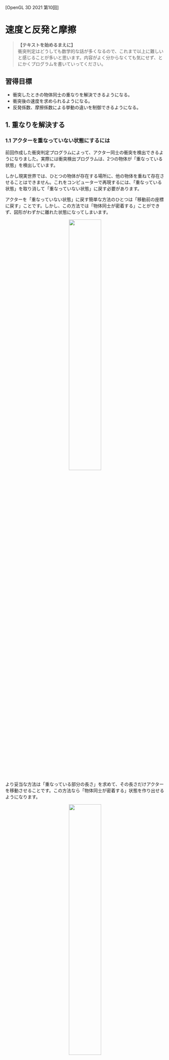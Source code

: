 [OpenGL 3D 2021 第10回]

# 速度と反発と摩擦

>**【テキストを始めるまえに】**<br>
>衝突判定はどうしても数学的な話が多くなるので、これまで以上に難しいと感じることが多いと思います。内容がよく分からなくても気にせず、とにかくプログラムを書いていってください。

## 習得目標

* 衝突したときの物体同士の重なりを解決できるようになる。
* 衝突後の速度を求められるようになる。
* 反発係数、摩擦係数による挙動の違いを制御できるようになる。

## 1. 重なりを解決する

### 1.1 アクターを重なっていない状態にするには

前回作成した衝突判定プログラムによって、アクター同士の衝突を検出できるようになりました。実際には衝突検出プログラムは、2つの物体が「重なっている状態」を検出しています。

しかし現実世界では、ひとつの物体が存在する場所に、他の物体を重ねて存在させることはできません。これをコンピューターで再現するには、「重なっている状態」を取り消して「重なっていない状態」に戻す必要があります。

アクターを「重なっていない状態」に戻す簡単な方法のひとつは「移動前の座標に戻す」ことです。しかし、この方法では「物体同士が密着する」ことができず、図形がわずかに離れた状態になってしまいます。

<p align="center">
<img src="images/10_collision_solver_0.png" width="45%" />
</p>

より妥当な方法は「重なっている部分の長さ」を求めて、その長さだけアクターを移動させることです。この方法なら「物体同士が密着する」状態を作り出せるようになります。

<p align="center">
<img src="images/10_collision_solver_1.png" width="45%" />
</p>

「重なっている部分の長さ」は以下の手順で計算します。

>1. `a.max.x - b.min.x`を計算する。
>2. `b.max.x - a.min.x`を計算する。
>3. 1と2の短いほうを「X軸方向の重なっている部分の長さ」とする。
>4. X軸と同じ方法で「Y軸方向の重なっている部分の長さ」と「Z軸方向の重なっている部分の長さ」を計算する。
>5. X, Y, Zのうち最も短いものを「重なっている部分の長さ」とする。

<p align="center">
<img src="images/09_separating_axis_theorem_2.png" width="50%" />
</p>

アクターの座標から、上の方法で計算した「重なっている部分の長さ」をを引くと、アクターを重なっていない座標に移動させることができます。

それでは「重なっている部分の長さ」を求めましょう。<br>
`Actor.cpp`を開き、`DetectCollision`関数を次のように変更してください。

```diff
   b.min += actorB.position;
   b.max += actorB.position;

   // aの左側面がbの右側面より右にあるなら、衝突していない
-  if (a.min.x >= b.max.x) {
+  const float dx0 = b.max.x - a.min.x;
+  if (dx0 <= 0) {
     return false;
   }
   // aの右側面がbの左側面より左にあるなら、衝突していない
-  if (a.max.x < b.min.x) {
+  const float dx1 = a.max.x - b.min.x;
+  if (dx1 <= 0) {
     return false;
   }

   // aの下面がbの上面より上にあるなら、衝突していない
   if (a.min.y >= b.max.y) {
```

<pre class="tnmai_assignment">
<strong>【課題01】</strong>
X軸方向の重なっている部分の長さを求めるプログラムを参考に、Y軸およびZ軸方向の重なっている長さを求めるプログラムを追加しなさい。
Y軸方向の長さを表す変数名は<code>dy0</code>と<code>dy1</code>、Z軸方向の長さを表す変数名は<code>dz0</code>と<code>dz1</code>としなさい。
</pre>

### 1.2 <ruby>浸透距離<rt>しんとうきょり</rt></ruby>が最も短い方向を選ぶ

ところで「重なっている部分の長さ」という名前はちょっと呼びにくいですね。そこで、以後は「浸透距離(しんとうきょり)」と呼ぶことにします。

さて、すべて方向で浸透距離(重なっている部分の長さ)を求めたら、次はそれらのうちで最も短い方向を選びます。これは「ある方向の浸透距離が、他の方向の浸透距離より短い場合、短い方向から衝突した可能性のほうが高い」と考えられるからです。

そのために、まず各軸について浸透距離が短いほうを選択して、候補を6個から3個に減らします。これは数値の小さい方を選ぶだけです。候補を代入する変数名は`penetration`(ペネトレーション、「貫通」や「浸透」という意味)とします。

衝突判定プログラムに、次のプログラムを追加してください。

```diff
   const float dz1 = a.max.z - b.min.z;
   if (dz1 <= 0) {
     return false;
   }
+
+  // XYZの各軸について「浸透距離(重なっている部分の長さ)」が短い方向を選択する
+  glm::vec3 penetration; // 浸透距離と方向
+  if (dx0 <= dx1) {
+    penetration.x = -dx0;
+  } else {
+    penetration.x = dx1;
+  }
+  if (dy0 <= dy1) {
+    penetration.y = -dy0;
+  } else {
+    penetration.y = dy1;
+  }
+  if (dz0 <= dz1) {
+    penetration.z = -dz0;
+  } else {
+    penetration.z = dz1;
+  }

   // 衝突している
   return true;
```

次に、3つの候補から最も短い方向を選びます。これは単純に3つの軸を順番に比較するだけです。候補から外れた軸の値は`0`にしておきます。候補を3つに絞るプログラムの下に、次のプログラムを追加してください。

```diff
   } else {
     penetration.z = -dz1;
   }
+
+  // 浸透距離の絶対値
+  glm::vec3 absPenetration = glm::abs(penetration);
+
+  // XYZ軸のうち、浸透距離が最も短い軸の成分だけを残す
+  if (absPenetration.x >= absPenetration.y) {
+    penetration.x = 0;
+    if (absPenetration.z >= absPenetration.y) {
+      penetration.z = 0;
+    } else {
+      penetration.y = 0;
+    }
+  } else {
+    penetration.y = 0;
+    if (absPenetration.x >= absPenetration.z) {
+      penetration.x = 0;
+    } else {
+      penetration.z = 0;
+    }
+  }

   // 衝突している
   return true;
```

最後に、アクターの座標から浸透距離を引きます。

```diff
       penetration.z = 0;
     }
   }
+
+  // 重なりの解決
+  actorA.position -= penetration * 0.5f;
+  actorB.position += penetration * 0.5f;

   // 衝突している
   return true;
```

重ならないようになっているかを調べるために、タイガーI戦車にもコライダーを設定します。`Main.cpp`を開き、戦車を作成するプログラムに次のプログラムを追加してください。

```diff
   // 戦車のパラメータ
   actors.push_back(Actor{ primitiveBuffer.Get(6), texTank,
     glm::vec3(0), glm::vec3(1), 0.0f, glm::vec3(0) });
+  actors.back().collider = Box{ glm::vec3(-2, 0, -2), glm::vec3(2, 3, 2) };

   // T-34戦車のパラメータ
   actors.push_back(Actor{ "T-34", primitiveBuffer.Get(7), texTankT34,
```

プログラムが書けたらビルドして実行してください。タイガーI戦車を動かして、T-34戦車を押して移動させることができたら成功です。

<pre class="tnmai_assignment">
<strong>【課題02】</strong>
建物<code>BrickHouse</code>にコライダーを設定しなさい。
</pre>

### 1.3 浸透距離を返す

ところで、ディテクトコリジョン関数は「衝突の検出」が目的です。そのため「重なりの解決」まで行うのは関数の目的からすると行きすぎています。

そこで、「重なりの解決」は別の関数に分離することにします。まずディテクトコリジョン関数が計算した「浸透距離」を、関数の呼び出し元に返せるようにします。`Actor.h`を開き、次のプログラムを追加してください。

```diff
   glm::mat4 matView);              // 描画に使うビュー行列  

 Actor* Find(std::vector<Actor>& actors, const char* name);
+
+/**
+* 衝突情報
+*/
+struct Contact
+{
+  Actor* a = nullptr;
+  Actor* b = nullptr;
+  glm::vec3 penetration; // 浸透距離
+};

-bool DetectCollision(Actor& a, Actor& b);
+bool DetectCollision(Actor& a, Actor& b, Contact& contact);

 #endif // ACTOR_H_INCLUDED
```

次に、`Actor.cpp`を開き、ディテクトコリジョン関数を次のように変更してください。

```diff
 * @param actorA  衝突しているか調べるアクター
 * @param actorB  衝突しているか調べるアクター
+* @param contact 衝突情報
 *
 * @retval true  衝突している
 * @retval false 衝突していない
 */
-bool DetectCollision(Actor& actorA, Actor& actorB)
+bool DetectCollision(Actor& actorA, Actor& actorB, Contact& contact)
 {
   // ワールド座標系の衝突図形を計算する
   Box a = actorA.collider;
```

そして、計算した浸透距離を`contact`変数に代入します。ディテクトコリジョン関数に次のプログラムを追加してください。

```diff
       penetration.z = 0;
     }
   }
+
+  // 衝突情報を設定する
+  contact.a = &actorA;
+  contact.b = &actorB;
+  contact.penetration = penetration;

   // 重なりの解決
   actorA.position += penetration * 0.5f;
   actorB.position -= penetration * 0.5f;
```

### 1.4 重なりを解決する関数を作る

コンタクト構造体の情報を使って、重なりを解決する関数を定義します。<br>
関数名は`SolveContact`(ソルブ・コンタクト)とします。`Solve`(ソルブ)は「解決する」という意味の動詞、`Contact`(コンタクト)は「接触」という意味の名詞です。

`Actor.h`を開き、次のプログラムを追加してください。

```diff
   glm::vec3 penetration; // 浸透距離
 };

 bool DetectCollision(Actor& a, Actor& b, Contact& contact);
+void SolveContact(Contact& contact);

 #endif // ACTOR_H_INCLUDED
```

次に`Actor.cpp`を開き、ディテクトコリジョン関数の定義の下に、次のプログラムを追加してください。

```diff
   // 衝突している
   return true;
 }
+
+/**
+* 重なりを解決する
+*
+* @param contact 衝突情報
+*/
+void SolveContact(Contact& contact)
+{
+  Actor& actorA = *contact.a;
+  Actor& actorB = *contact.b;
+  glm::vec3 penetration = contact.penetration;
+}
```

続いて、ディテクトコリジョン関数の末尾にある「重なりの解決」プログラムを切り取り、

```diff
   contact.b = &actorB;
   contact.penetration = penetration;
-
-  // 重なりの解決
-  actorA.position -= penetration * 0.5f;
-  actorB.position += penetration * 0.5f;

   // 衝突している
   return true;
```

ソルブコンタクト関数に貼り付けてください。

```diff
   Actor& actorA = *contact.a;
   Actor& actorB = *contact.b;
   glm::vec3 penetration = contact.penetration;
+
+  // 重なりの解決
+  actorA.position -= penetration * 0.5f;
+  actorB.position += penetration * 0.5f;
 }
```

これで「重なりの解決」を関数にすることができました。

### 1.5 コンタクト構造体を使う

それでは、コンタクト構造体を使うように、衝突プログラムを修正します。まずコンタクト構造体を格納する配列を用意します。`Main.cpp`の衝突判定を行うプログラムに次のプログラムを追加してください。

```diff
         actors[i].position += actors[i].velocity * deltaTime;
       }
+
+      // 衝突情報の配列を用意する
+      std::vector<Contact> contacts;
+      contacts.reserve(actors.size());

       // アクターの衝突判定を行う
       for (int a = 0; a < actors.size(); ++a) {
         for (int b = a + 1; b < actors.size(); ++b) {
```

次に、ディテクトコリジョン関数を呼び出しているプログラムを、次のように変更してください。

```diff
           } else if (actors[b].isDead) {
             continue;
           }

+          Contact contact;
-          if (DetectCollision(actors[a], actors[b])) {
+          if (DetectCollision(actors[a], actors[b], contact)) {
+            contacts.push_back(contact);
+
             // T-34戦車と弾の衝突を処理する
             if (actors[a].name == "T-34" && actors[b].name == "Bullet") {
```

そして、収集したコンタクト構造体を使って重なりを解決します。衝突判定を行うプログラムの下に、次のプログラムを追加してください。

```diff
               actors[b].isDead = true; // 弾を消去する
             }
           }
         }
       }
+
+      // 重なりを解決する
+      for (int i = 0; i < contacts.size(); ++i) {
+        SolveContact(contacts[i]);
+      }

      // 削除待ちのアクターを削除する
      actors.erase(
```

プログラムが書けたらビルドして実行してください。T-34戦車や建物を押して動かすことができていたら成功です。

### 1.6 動かない物体を作る

建物にコライダーを設定したため、建物を押して移動させることができるようになっています。しかし、一般的な建物は地面に固定されていて、何かで押したくらいでは動きません。

そこで、アクターに「静物フラグ」を追加して、動かせない物体を表現できるようにします。フラグ変数の名前は`isStatic`(イズ・スタティック)とします。`static`(スタティック)は「静止した、動かない」という意味です。`Actor.h`を開き、次のプログラムを追加してください。

```diff
   bool isDead = false;             // false=死亡(削除待ち) true=生存中

   Box collider;                    // 衝突判定
+  bool isStatic = false;           // false=動かせる物体 true=動かせない物体 
 };

 void Draw(
```

通常、「静物フラグ」は木や建物などに設定します。木や建物のような物体は、重なって配置できたほうが見た目のバリエーションを作りやすいです。そこで、動かない物体同士は衝突しないことにしましょう。

`Actor.h`を開き、ディテクトコリジョン関数に次のプログラムを追加してください。

```diff
 bool DetectCollision(Actor& actorA, Actor& actorB)
 {
+  // 動かせない物体同士は衝突しない
+  if (actorA.isStatic && actorB.isStatic) {
+    return false;
+  }
+
   // ワールド座標系の衝突図形を計算する
   Box a = actorA.collider;
```

これで動かせない物体同士は衝突しなくなりました。次に、ソルブコンタクト関数を、次のように変更してください。

```diff
   Actor& actorA = *contact.a;
   Actor& actorB = *contact.b;
   glm::vec3 penetration = contact.penetration;

+  if (actorA.isStatic) {
+    // 重なりの解決: アクターAは動かせないので、アクターBだけ動かす
+    actorB.position += penetration;
+  }
+  else if (actorB.isStatic) {
+    // 重なりの解決: アクターBは動かせないので、アクターAだけ動かす
+    actorA.position -= penetration;
+  }
+  else {
     // 重なりの解決
     actorA.position -= penetration * 0.5f;
     actorB.position += penetration * 0.5f;
+  }
 }
```

最後に建物の静物フラグを`true`にします。`Main.cpp`を開き、建物を作成するプログラムに、次のプログラムを追加してください。

```diff
   actors.push_back(Actor{ "BrickHouse", primitiveBuffer.Get(8), texBrickHouse,
     glm::vec3(-16, 0, 0), glm::vec3(2, 2, 2), 0.0f, glm::vec3(-2.6f, 2.0f, 0.8f) });
   actors.back().collider = Box{ glm::vec3(-2.2f, 0, -1.6f), glm::vec3(2.2f, 2, 1.6f) };
+  actors.back().isStatic = true;

   // メインループ.
   double loopTime = glfwGetTime(); // 1/60秒間隔でループ処理するための時刻
```

プログラムが書けたらビルドして実行してください。建物を押しても動かなければ成功です。

<div style="page-break-after: always"></div>

### 1.7 マップにコライダーを設定する

次はマップにコライダーを設定します。マップのアクターを作成するプログラムに、次のプログラムを追加してください。なお、マップのアクターを作成するプログラムは以前の課題で作ってもらったものです。以下のプログラムと違っていても問題はありません。

```diff
       // 四角形が4x4mなので、xとyを4倍した位置に表示する.
       const glm::vec3 position(x * 4 - 20, 0, y * 4 - 20);

       const int textureNo = mapData[y][x];
       actors.push_back(Actor{ "Ground", primitiveBuffer.Get(0), mapTexList[textureNo],
         position, glm::vec3(1), 0.0f, glm::vec3(0) });
+      actors.back().collider = Box{ glm::vec3(-2, -10, -2), glm::vec3(2, 0, 2) };
+      actors.back().isStatic = true;
     }
   }
+
+  // エレベーターのパラメータ
+  {
+    const glm::vec3 position(-4, -1, -4);
+    actors.push_back(Actor{ "Elevator", primitiveBuffer.Get(0), texGround,
+      position, glm::vec3(1), 0.0f, glm::vec3(0) });
+    actors.back().velocity.y = 1;
+    actors.back().collider = Box{ glm::vec3(-2, -10, -2), glm::vec3(2, 0, 2) };
+    actors.back().isStatic = true;
+  }

  // 三角形のパラメータ
  actors.push_back({ "Triangle", primitiveBuffer.Get(2), texTriangle,
```

次に、メインループの中の「アクターの状態を更新する」プログラムに、次のプログラムを追加してください。

```diff
             actors[i].isDead = true;
             continue; // 削除待ちアクターは更新をスキップ
           }
         }
+
+        // エレベーターの移動方向を切り替える
+        if (actors[i].name == "Elevator") {
+          // 高さ4mに到達したら、移動方向を下にする
+          if (actors[i].position.y >= 4) {
+            actors[i].position.y = 4;
+            actors[i].velocity.y = -1;
+          }
+          // 高さ-1mに到達したら、移動方向を上にする
+          else if (actors[i].position.y <= -1) {
+            actors[i].position.y = -1;
+            actors[i].velocity.y = 1;
+          }
+        }
 
         // アクターの位置を更新する
         actors[i].position += actors[i].velocity * deltaTime;
       }
```

プログラムが書けたらビルドして実行してください。マップの一部がゆっくりと上下に移動していたら成功です。タイガーI戦車を動かして、エレベーターの上に乗ってみてください。

### 1.8 重力を加える

エレベーターに乗って上に移動すると、下に戻れなくなります。なぜかというと、このゲームには重力が働いていないからです。下に戻れるように重力を追加しましょう。

エレベーターの移動方向を切り替えるプログラムの下に、次のプログラムを追加してください。

```diff
             actors[i].velocity.y = 1;
           }
         }
+
+        // 速度に重力加速度を加える
+        actors[i].velocity.y += -9.8f * deltaTime;

         // アクターの位置を更新する
         actors[i].position += actors[i].velocity * deltaTime;
       }
```

プログラムが書けたらビルドして実行してください。何も変わっていないように見えますが、弾を発射してみてください。すると弾が斜め上に飛んでいくと思います。これは、すべての物体が重力で加速しながら落下しているからです。

マップなどの地形が落下してしまうと困りますね。そこで、`isStatic`メンバ変数が`true`のアクターには重力を加えないことにします。重力加速度を加えるプログラムを次のように変更してください。

```diff
             actors[i].velocity.y = 1;
           }
         }

         // 速度に重力加速度を加える
+        if (!actors[i].isStatic) {
           actors[i].velocity.y += -9.8f * deltaTime;
+        }

         // アクターの位置を更新する
         actors[i].position += actors[i].velocity * deltaTime;
       }
```

プログラムが書けたらビルドして実行してください。発射した弾が、斜め上に飛んでいくことはなくなるはずです。

>**【1章のまとめ】**<br>
>
>* 重なっている距離を座標から引くことで、重なっていない状態にすることができる。
>* 重力がないと下に落ちることができない。

<div style="page-break-after: always"></div>

## 2. <ruby>非弾性衝突<rt>ひ だんせい しょうとつ</rt></ruby>

### 2.1 非弾性衝突に使う変数を定義する

プログラムを起動してから1分ほど放置すると、アクターが地面を突き抜けて落ちていきます。これは重力が加算され続けた結果、ベロシティの数値が非常に大きくなってしまったためです。

現在、衝突判定は1/60秒間隔で実行されています。地面の厚さは10mなので、アクターが1/60秒で10m移動する速度(600m/s)に達すると、地面を突き抜けてしまいます(なお600m/sは時速にすると「時速2160キロメートル」です)。

重力加速度は9.8m/s^2なので、ベロシティは1秒ごとに9.8m/s増加します。600m/sを超えるのは約61秒後になりますね。

しかし、現実の物体は地面を突き抜けたりはしません。地面に衝突したことで「運動エネルギー」が音や熱などに変換されて失われ、最終的にベロシティが0になるからです。

さて、物理の世界において、衝突による「運動エネルギーの変化」は「非弾性衝突(ひ・だんせい・しょうとつ)」という現象で説明されます。非弾性衝突の公式に衝突したアクターのパラメータを当てはめると、衝突後のベロシティが分かります。

<p align="center">
<img src="images/10_inelastic_collision_formula.png" width="50%" /><br>
[非弾性衝突の公式(「Wikipedia:非弾性衝突」より)]
</p>

>`va`: アクターAの衝突後の速度<br>
>`vb`: アクターBの衝突後の速度<br>
>`CR`: 反発係数<br>
>`ma`: アクターAの質量<br>
>`mb`: アクターBの質量<br>
>`ua`: アクターAの衝突前の速度<br>
>`ub`: アクターBの衝突前の速度<br>

非弾性衝突の公式に当てはめるパラメータは、物体の「質量」と物体の「速度」、それから「反発係数」と呼ばれる「衝突前の運動エネルギーと衝突後の運動エネルギーの比」です。

また、ベロシティがそのまま運動エネルギーとして使われるわけではありません。非弾性衝突に関わる運動エネルギーは衝突面の法線方向の成分だけです。そのため法線の情報も必要となります。

まずはアクターに質量と反発係数を設定できるようにしましょう。変数名には英訳を使います。質量の英訳は`mass`(マス)です。反発係数の英訳は`coefficient of restitution`(コエフィシエント・オブ・リスティテューション)ですが、長すぎるので`cor`(コー)とします。

`Actor.h`を開き、次のプログラムを追加してください。

```diff
   bool isDead = false;             // false=死亡(削除待ち) true=生存中

   box collider;                    // 衝突判定
+  float mass = 1;                  // 質量(kg)
+  float cor = 0.7f;                // 反発係数(0.0～1.0)
   bool isstatic = false;           // false=動かせる物体 true=動かせない物体 
 };
```

次に、衝突情報に法線を追加します。コンタクト構造体に次のプログラムを追加してください。

```diff
   Actor* a = nullptr;
   Actor* b = nullptr;
   glm::vec3 penetration; // 浸透距離
+  glm::vec3 normal;      // 衝突面の法線
 };

 bool DetectCollision(Actor& a, Actor& b, Contact& contact);
```

それと、衝突後の速度を計算するとベロシティの値が変化します。しかし、同時に複数の衝突が起きた場合、途中でベロシティが変わってしまうと正しい計算ができません。

そこで、コンタクト構造体に「衝突が起きた瞬間のベロシティ」を記録しておくことにしました。コンタクト構造体に次のプログラムを追加してください。

```diff
   Actor* a = nullptr;
   Actor* b = nullptr;
+  glm::vec3 velocityA;   // 衝突時点でのアクターAのベロシティ
+  glm::vec3 velocityB;   // 衝突時点でのアクターBのベロシティ
   glm::vec3 penetration; // 浸透距離
   glm::vec3 normal;      // 衝突面の法線
 };
```

### 2.2 衝突面の法線を求める

衝突面及びその法線は、アクターAがアクターBに衝突した(`A→B`)と考えるか、逆にアクターBがアクターAに衝突した(`B→A`)と考えるかによって異なります。どちらを選んでも違いはありません。

ただし、プログラムのある部分では`A→B`、別の部分では`B→A`というように混ぜて使うと、プログラムが分かりにくくなってしまいます。今回は、前者の`A→B`(アクターAがアクターBに衝突した)と考えるほうで統一することにします。

`A→B`を選んだのは、既存の浸透距離の計算が「アクターAがアクターBの中に何メートル浸透したか」となっているからです。

さて、`A→B`の場合の衝突面は「アクターAがアクターBのどの面に衝突したか」を表します。つまり、衝突面は「アクターBの6つの面のいずれか」です。

しかし、既に重なっている状態から、正しい衝突面を見つけることは難しい問題です。とはいえ、方法がないわけではありません。よく使われるのは「浸透距離が最も短い方向を衝突面とする」という方法です。

その理屈は、

>ある方向の浸透距離が他の方向より短いのは、その方向から衝突したから。

というものです。これは以下の手順で作成します。

>1. 「衝突面になる可能性の高さ」を表す`score`(スコア)という変数を作る。
>2. 2つの衝突方向の長さを比較し、短い方向のスコアをインクリメントする。
>3. すべての方向の組み合わせについて2を行う。
>4. もっともスコアが高い方向を衝突面とする。

まず候補となる法線を計算します。`Actor.cpp`を開き、ディテクトコリジョン関数に次のプログラムを追加してください。

```diff
   // XYZの各軸について重なっている距離が短い方向を選択する
+  glm::vec3 normal;  // 衝突面(アクターBのいずれかの面)の法線
   glm::vec3 penetration; // 重なっている距離と方向
   if (dx0 <= dx1) {
     penetration.x = -dx0;
+    normal.x = 1;
   } else {
     penetration.x = dx1;
+    normal.x = -1;
   }
   if (dy0 <= dy1) {
     penetration.y = -dy0;
+    normal.y = 1;
   } else {
     penetration.y = dy1;
+    normal.y = -1;
   }
   if (dz0 <= dz1) {
     penetration.z = -dz0;
+    normal.z = 1;
   } else {
     penetration.z = dz1;
+    normal.z = -1;
   }
```

浸透方向は分かっているので、その逆方向が法線候補になります。次にスコア変数を作成します。`Actor.cpp`を開き、ディテクトコリジョン関数に次のプログラムを追加してください。

```diff
   // 浸透距離の絶対値
   glm::vec3 absPenetration = glm::abs(penetration);
+
+  // 衝突面になる可能性の高さ
+  glm::vec3 score = glm::vec3(0);

   // XYZ軸のうち、浸透距離が最も短い軸の成分だけを残す
   if (absPenetration.x >= absPenetration.y) {
```

初期値は`0`にしておきます。次に浸透距離を比較し、スコアをインクリメントします。スコア変数の定義の下に、次のプログラムを追加してください。

```diff
   // 衝突面になる可能性の高さ
   glm::vec3 score = glm::vec3(0);
+
+  // 浸透距離が短い方向のほうが衝突面である可能性が高い(はず)
+  for (int a = 0; a < 2; ++a) {
+    for (int b = a + 1; b < 3; ++b) {
+      if (absPenetration[a] < absPenetration[b]) {
+        ++score[a];
+      } else {
+        ++score[b];
+      }
+    }
+  }

   // XYZ軸のうち、浸透距離が最も短い軸の成分だけを残す
   if (absPenetration.x >= absPenetration.y) {
```

`glm::vec3`などのGLMライブラリのベクトル型は、添え字を使って要素にアクセスする機能を持っています。これはGLSLの同等の機能をC++で再現したものです。`v[0]`と書くと`v.x`と書いたのと同じ意味になります。

最後に「もっともスコアが高い方向」を選びます。スコアを付けるプログラムの下に、次のプログラムを追加してください。

```diff
         ++score[b];
       }
     }
   }
+
+  // より可能性が低い方向を除外する
+  // 値が等しい場合、Z,X,Yの順で優先的に除外する
+  if (score.x <= score.y) {
+    normal.x = 0;
+    if (score.z <= score.y) {
+      normal.z = 0;
+    } else {
+      normal.y = 0;
+    }
+  } else {
+    normal.y = 0;
+    if (score.z <= score.x) {
+      normal.z = 0;
+    } else {
+      normal.x = 0;
+    }
+  }

   // XYZ軸のうち、浸透距離が最も短い軸の成分だけを残す
   if (absPenetration.x >= absPenetration.y) {
```

このプログラムでは、スコアが低い(=衝突面ではない)方向の成分を`0`にすることで、もっともスコアが高い方向だけを残しています。

最後に、求めた法線を衝突情報にコピーします。衝突情報を設定するプログラムに、次のプログラムを追加してください。

```diff
   // 衝突情報を設定する
   contact.a = &actorA;
   contact.b = &actorB;
+  contact.velocityA = actorA.velocity;
+  contact.velocityB = actorB.velocity;
   contact.penetration = penetration;
+  contact.normal = normal;

   // 衝突している
   return true;
```

### 2.3 衝突後の速度を計算する

衝突面の法線を使って、衝突後の速度を計算していきます。まず、ソルブコンタクト関数に次のプログラムを追加してください。

```diff
   Actor& actorA = *contact.a;
   Actor& actorB = *contact.b;
   glm::vec3 penetration = contact.penetration;
+  glm::vec3 normal = contact.normal;
+
+  // 反発係数の平均値を計算
+  float cor = (actorA.cor + actorB.cor) * 0.5f;

   if (actorA.isStatic) {
     // 重なりの解決: アクターAは動かせないので、アクターBだけ動かす
```

反発係数は材質の組み合わせによって変化します。しかし、あまりにも多くの要因が影響するため、計算によって正しい値を求めることは困難です。そのため、殆どの物理プログラムは2つの反発係数を掛けたり、平均値を使ったりして誤魔化しています。

本テキストではUE4やUnityのデフォルトである「平均値」を使うことにしました。非弾性衝突による衝突後の速度の計算には、この章の最初に出てきた公式を使います。

<p align="center">
<img src="images/10_inelastic_collision_formula.png" width="50%" /><br>
[非弾性衝突の公式(「Wikipedia:非弾性衝突」より)]
</p>

この式で使われている記号の意味は以下のとおりです。

>`va`: アクターAの衝突後の速度<br>
>`vb`: アクターBの衝突後の速度<br>
>`CR`: 反発係数<br>
>`ma`: アクターAの質量<br>
>`mb`: アクターBの質量<br>
>`ua`: アクターAの衝突前の速度<br>
>`ub`: アクターBの衝突前の速度<br>

アクターの量は分かっています。反発係数は計算済みです。衝突前の速度は、つまり現在のベロシティです。ただし、必要なのは衝突面の法線方向の速度だけです。

法線方向の速度は、ベロシティと法線の内積を計算することで求めることができます。反発係数の平均値を計算するプログラムの下に、次のプログラムを追加してください。

```diff
   // 反発係数の平均値を計算
   float cor = (actorA.cor + actorB.cor) * 0.5f;
+
+  // 法線方向の速度を計算
+  float ua = glm::dot(normal, actorA.velocity);
+  float ub = glm::dot(normal, actorB.velocity);

   if (actorA.isStatic) {
     // 重なりの解決: アクターAは動かせないので、アクターBだけ動かす
```

これで計算に必要な数値が揃いました。

>**【内積と射影】**<br>
>ベクトルBからベクトルAに垂直に光を当てたとき、ベクトルA上にできるベクトルBの影の長さを求めることを「射影(しゃえい)」といいます。射影は「法線方向の速度を求める」というような問題を解くために使われます。内積は射影を効率的に計算する手段です。

それでは衝突後の速度を求めましょう。まず衝突したアクターがどちらも動ける場合を計算します。重なりを解決するプログラムを次のように変更してください。

```diff
     // 重なりの解決: アクターBは動かせないので、アクターAだけ動かす
     actorA.position -= penetration;
   }
   else {
+    // 衝突後の速度を計算
+    float massAB = actorA.mass + actorB.mass;
+    float c = actorA.mass * ua + actorB.mass * ub;
+    float va = (c + cor * actorB.mass * (ub - ua)) / massAB;
+    float vb = (c + cor * actorA.mass * (ua - ub)) / massAB;

     // 重なりの解決
     actorA.position -= penetration * 0.5f;
```

>**【なぜこの公式で速度が計算できるのか】**<br>
>反発係数を求める公式と、運動量保存の法則から求めることができます。証明については以下のURLが参考になるかと思います。<br>
>`http://www.wakariyasui.sakura.ne.jp/p/mech/hannpatu/nihannpatu.html`

計算で求めた衝突後の速度を設定しましょう。まず、ベロシティから法線方向の速度成分を消去するために、衝突前の速度を引きます。次に衝突後の速度を加算します。衝突後の速度を計算するプログラムの下に、次のプログラムを追加してください。

```diff
     float va = (c + cor * actorB.mass * (ub - ua)) / massAB;
     float vb = (c + cor * actorA.mass * (ua - ub)) / massAB;
+
+    // 衝突前の速度を0にする
+    actorA.velocity -= normal * ua;
+    actorB.velocity -= normal * ub;
+
+    // 衝突後の速度を加算する
+    actorA.velocity += normal * va;
+    actorB.velocity += normal * vb;

     // 重なりの解決
     actorA.position -= penetration * 0.5f;
```

これで、動くアクター同士が衝突したあとの速度が、物理的に正しく更新されるようになりました。

### 2.4 動かないアクターと衝突した場合

動かないアクターと衝突したときの衝突後の速度を求めるには、動かないアクターの質量を「無限大」とみなして計算します。この場合、動くアクターの質量は完全に無視できます(相手が無限大なので質量がいくつでも関係がない)。

アクターAが「動かないアクター」の場合、アクターBの衝突後の速度を求める式は以下のようになります。この式は`無限大 / 無限大 = 1`と`X / 無限大 = 0`から求めることができます。

>`vb = ua + cor * (ub - ua)`

それでは衝突後の速度を求めましょう。アクターAのイズスタティック変数が`true`の場合のプログラムを次のように変更してください。

```diff
   float ua = glm::dot(normal, actorA.velocity);
   float ub = glm::dot(normal, actorB.velocity);

   if (actorA.isStatic) {
+    float vb = ua + cor * (ua - ub); // 衝突後の速度を計算
+    actorB.velocity -= normal * ub;  // 衝突前の速度を0にする
+    actorB.velocity += normal * vb;  // 衝突後の速度を加算する
+
     // 重なりの解決: アクターAは動かせないので、アクターBだけ動かす
     actorB.position += penetration;
   }
   else if (actorB.isStatic) {
+    float va = ub + cor * (ub - ua); // 衝突後の速度を計算
+    actorA.velocity -= normal * ua;  // 衝突前の速度を0にする
+    actorA.velocity += normal * va;  // 衝突後の速度を加算する
+
     // 重なりの解決: アクターBは動かせないので、アクターAだけ動かす
     actorA.position -= penetration;
   }
```

プログラムが書けたらビルドして実行してください。1分待っても戦車が地面を突き抜けたりしなければ成功です。

### 2.5 戦車の移動をベロシティで制御する

衝突後の速度の計算は、アクターのベロシティを使って行われます。しかし、現在の戦車の移動は座標を直接操作することで行っているため、ベロシティは0のままです。

このままでは衝突後の速度の計算が正しく行われませんので、ベロシティを使って移動するよう変更しましょう。

`Main.cpp`を開き、戦車を移動するプログラムを次のように変更してください。

```diff
         // 向きベクトルをtank.rotationだけ回転させる
         tankFront = matRot * glm::vec4(tankFront, 1);

+        float tankAccel = 0.2f; // 戦車の加速度
         if (glfwGetKey(window, GLFW_KEY_W) == GLFW_PRESS) {
-          tank->position += tankFront * 4.0f * deltaTime;
+          tank->velocity += tankFront * tankAccel;
         } else if (glfwGetKey(window, GLFW_KEY_S) == GLFW_PRESS) {
-          tank->position -= tankFront * 4.0f * deltaTime;
+          tank->position -= tankFront * tankAccel;
         }
       }
     }
```

プログラムが書けたらビルドして実行してください。戦車が滑るように移動し、他のアクターに衝突して跳ね返るようになっていたら成功です。

<pre class="tnmai_assignment">
<strong>【課題03】</strong>
<code>cor</code>メンバ変数の値をデフォルト値を<code>0.1f</code>や<code>0.9f</code>などに変更して、反発係数による挙動の違いを確かめなさい。
反発係数の効果を確認したら、好きな反発係数をデフォルト値に設定しなさい。
</pre>

>**【2章のまとめ】**<br>
>
>* 非弾性衝突の公式を使うと、物体の質量から衝突後の速度を求めることができる。
>* 動かない物体は「無限大の質量」を持つものとすれば、同じ公式を使って計算できる。

<div style="page-break-after: always"></div>

## 3. <ruby>摩擦<rt>まさつ</rt></ruby>

### 3.1 <ruby>摩擦係数<rt>まさつけいすう</rt></ruby>

戦車がいつまでも滑り続けるのは、地面との摩擦(まさつ)がないからです。摩擦現象をプログラムすることで、アクターの速度が徐々に遅くなり、最後には停止させることができます。

摩擦とは「すべりにくさ」のことです。すべりにくさは材質や表面の状態によって異なります。土やアスファルトはすべりにくいですが、氷や金属はかなりすべりやすいです。

物理の世界では「すべりにくさ」のことを「摩擦係数(まさつけいすう)」といいます。通常、摩擦係数は0～1の値をとります。0に近いほどすべりやすく、1に近いほどすべりにくくなります。

まずは、アクター構造体に摩擦係数の変数を追加します。変数名は摩擦の英訳の`friction` (フリクション)にします。`Actor.h`を開き、次のプログラムを追加してください。

```diff
   box collider;                    // 衝突判定
   float mass = 1;                  // 質量(kg)
   float cor = 0.8f;                // 反発係数(0.0～1.0)
+  float friction = 0.7f;           // 摩擦係数(0.0～1.0)
   bool isstatic = false;           // false=動かせる物体 true=動かせない物体 
 };
```

次に`Actor.cpp`を開き、ソルブコンタクト関数に摩擦係数の平均値を計算するプログラムを追加してください。

```diff
   // 反発係数の平均値を計算
   float cor = (actorA.cor + actorB.cor) * 0.5f;
+
+  // 摩擦係数の平均値を計算
+  float friction = 1.0f - (actorA.friction + actorB.friction) * 0.5f;

   // 法線方向の速度を計算
   float ua = glm::dot(normal, actorA.velocity);
```

### 3.2 衝突面と平行な方向(タンジェント)を求める

ところで、摩擦は「衝突面と平行な方向の速度成分にだけ起こる現象」です。そのため、摩擦をプログラムするには「衝突面と平行な方向の速度成分」を計算しなくてはなりません。

「衝突面と平行な方向」は、法線の周囲360度どの方向でもありえます。しかし、速度成分として使えるのは「ベロシティと平行な方向」だけです。

つまり、実際に求める必要があるのは「衝突面と平行かつベロシティと平行な方向」です。この方向のことを「タンジェント」といいます(日本語では「従法線(じゅうほうせん)」)。

タンジェントを求めるためには「外積(がいせき)」という計算を行います。外積を使うと

>2つのベクトルに対して垂直なベクトル

を求めることができます。なんだか複雑そうですが、GLMライブラリには外積を計算してくれる
`cross`(クロス)関数があるので、難しく考えなくても大丈夫です。

外積を使ったタンジェントの求めかたは、次のとおりです。

>1. 「衝突面の法線」と「ベロシティ」に対して垂直なベクトルを求める。
>2. 「衝突面の法線」と「1で求めたベクトル」に対して垂直なベクトルを求める。
>3. 2で求めたベクトルを「正規化(せいきか)」する。

外積2回と正規化1回でタンジェントが求められる、ということになります。

それではタンジェントを計算しましょう。摩擦係数の平均値を計算するプログラムの下に、次のプログラムを追加してください。

```diff
   // 摩擦係数の平均値を計算
   float friction = 1.0f - (actorA.friction + actorB.friction) * 0.5f;
+
+  // 「アクターAの相対ベロシティ」を計算
+  glm::vec3 rv = actorA.velocity - actorB.velocity;
+
+  // 衝突面と相対ベロシティに平行なベクトル(タンジェント)を計算
+  glm::vec3 tangent = glm::cross(normal, glm::cross(normal, rv));
+
+  // タンジェントを正規化
+  if (glm::length(tangent) > 0.000001f) {
+    tangent = glm::normalize(tangent);
+  } else {
+    tangent = glm::vec3(0);
+  }

   // 法線方向の速度を計算
   float ua = glm::dot(normal, actorA.velocity);
```

タンジェントの計算に使うのは、2つのアクターの速度を合計した「相対的なベロシティ」です。変数名`rv`(アールブイ)は`relative velocity`(リラティブ・ベロシティ、「相対的なベロシティ」という意味)の頭文字です。

>アクターBに対するアクターAの相対ベロシティ = アクターAのベロシティ - アクターBのベロシティ

また、上記のプログラムでは、タンジェントを正規化するまえにベクトルの長さをチェックしています。法線と全く同じ方向から衝突した場合、タンジェント方向の長さは`0`です。

しかし、正規化は「全要素を長さで割る」操作なので、長さが`0`だと割ることができません。この場合、正しいタンジェントを求めることができないので、`vec3(0)`を代入して「タンジェントなし」を表すことにしました。

最後に摩擦力(タンジェント方向のベロシティを減らす力)を計算します。摩擦力は以下の公式から求めます。

>摩擦力 = 摩擦係数 * 垂直抗力

「垂直抗力」は「衝突面に垂直な方向にかかる加速度」です。これは「重力加速度」と考えられます。計算時間の単位は`1/60`秒なので、秒間重力加速度の`1/60`を使います。

それでは、タンジェントを正規化するプログラムの下に、次のプログラムを追加してください。

```diff
   } else {
     tangent = glm::vec3(0);
   }
+
+  // 摩擦力
+  float frictionForce = friction * 9.8f / 60.0f;

   // 法線方向の速度を計算
   float ua = glm::dot(normal, actorA.velocity);
```

摩擦力は「タンジェント方向のベロシティと逆向きに働く仮想的な力」です。この力は「タンジェント方向のベロシティ」より大きくなることはありません。垂直抗力を決めるプログラムの下に、摩擦力を制限するプログラムを追加してください。

```diff
   // 摩擦力
   float frictionForce = friction * 9.8f / 60.0f;
+
+  // 摩擦力の最大値を計算
+  float maxForce = std::abs(glm::dot(tangent, rv));
+
+  // 摩擦力を最大値に制限
+  frictionForce = std::min(frictionForce, maxForce);

   // 法線方向の速度を計算
   float ua = glm::dot(normal, actorA.velocity);
```

`std::min`(エスティーディー・ミン)は「2つの引数のうち小さいほうを返す」関数です。この関数を使うには`algorithm`(アルゴリズム)というヘッダファイルをインクルードする必要があります。`Actor.cpp`の先頭に次のプログラムを追加してください。

```diff
 #include "Actor.h"
 #include <glm/gtc/matrix_transform.hpp>
 #include <iostream>
+#include <algorithm>

 /**
 * コンストラクタ
```

それではタンジェント方向の摩擦力を計算しましょう。摩擦力を最大値に制限するプログラムの下に、次のプログラムを追加してください。

```diff
   // 摩擦力を最大値に制限
   frictionForce = std::min(frictionForce, maxforce);
+
+  // タンジェント方向の摩擦力を計算
+  glm::vec3 frictionVelocity = normal.y * frictionForce * tangent;

   // 法線方向の速度を計算
   float ua = glm::dot(normal, actorA.velocity);
```

これで摩擦力を計算することができました。

### 3.3 摩擦をプログラムする

あとは摩擦力をベロシティから引くだけです。どちらかが動かないアクターの場合からやっていきましょう。アクターの衝突後の速度を計算するプログラムに、次のプログラムを追加してください。

```diff
   if (actorA.isStatic) {
     float vb = ua + cor * (ua - ub); // 衝突後の速度を計算
     actorB.velocity -= normal * ub;  // 衝突前の速度を0にする
     actorB.velocity += normal * vb;  // 衝突後の速度を加算する
+    actorB.velocity += frictionVelocity; // 摩擦による速度を加算する

     // 重なりの解決: アクターAは動かせないので、アクターBだけ動かす
     actorB.position += penetration;
   }
   else if (actorB.isStatic) {
     float va = ub + cor * (ub - ua); // 衝突後の速度を計算
     actorA.velocity -= normal * ua;  // 衝突前の速度を0にする
     actorA.velocity += normal * va;  // 衝突後の速度を加算する
+    actorA.velocity += frictionVelocity; // 摩擦による速度を加算する

     // 重なりの解決: アクターBは動かせないので、アクターAだけ動かす
     actorA.position -= penetration;
   }
```

上記のプログラムでアクターBのほうが「加算」になっているのは、アクターBから見た相対ベロシティはアクターAとは逆向き、つまりマイナスになるからです。

次に、動くアクター同士の摩擦をプログラムします。

```diff
     // 衝突後の速度を加算する
     actorA.velocity += normal * va;
     actorB.velocity += normal * vb;
+
+    // 摩擦による速度を加算する
+    actorA.velocity -= frictionVelocity;
+    actorB.velocity += frictionVelocity;

     // 重なりの解決
     actorA.position -= penetration * 0.5f;
     actorB.position += penetration * 0.5f;
```

プログラムが書けたらビルドして実行してください。戦車を動かした時にぴょんぴょんはねていたら成功です。

### 3.4 ぴょんぴょんはねないようにする

戦車がぴょんぴょんはねるのは、複数のマップアクターと衝突しているからです。すべてのマップアクターが同時に戦車を押し返すため、大きくはねる動きになってしまうのです。

これを避ける簡単な方法は、マップのコライダーを削除し、1つの見えない大きなコライダーを追加することです。しかし、ちょっとでもコライダーが重なる部分があると対応できません。

別の方法として、「似ているコンタクト構造体を併合する」というやりかたがあります。この方法では、同じ平面で発生した全ての衝突を併合して、1回の衝突にまとめてしまいます。併合によって、何度も押し返されることを防ぐわけです。

また、併合ではコライダーを作り直す必要がありません。そのため、今回はコンタクト構造体を併合する方法を選びました。そして、以下の条件を満たした場合に「似ている」と判定することにします。

>* 衝突面の座標が近い。
>* 同じアクターと衝突している。

また、2つのコンタクト構造体があったとき、併合する側と併合される側を決める基準も決めておきます。比較は「浸透距離の長さ」で行い、浸透距離が長い構造体を併合する側、短い構造体を併合される側とします。

上記の条件を判定できるように、コンタクト構造体に情報を追加しましょう。`Actor.h`を開き、コンタクト構造体に次のプログラムを追加してください。

```diff
   glm::vec3 velocityB;   // 衝突時点でのアクターBのベロシティ
   glm::vec3 penetration; // 浸透距離
   glm::vec3 normal;      // 衝突面の法線
+  glm::vec3 position;    // 衝突面の座標
+  float penLength;       // 浸透距離の長さ
 };
```

追加したメンバ変数に値を設定しましょう。`Actor.cpp`を開き、ディテクトコリジョン関数の末尾に次のプログラムを追加してください。

```diff
   contact.velocityB = actorB.velocity;
   contact.penetration = penetration;
   contact.normal = normal;
+
+  // 衝突面の座標を計算する
+  {
+    // 基本的にアクターBの座標を使うが、アクターBが静物の場合はアクターAの座標を使う
+    Actor* target = &actorB;
+    glm::vec3 targetNormal = normal;
+    if (actorB.isStatic) {
+      target = &actorA;
+      targetNormal *= -1; // 法線の向きを反転する
+    }
+    // コライダーの半径を計算する
+    glm::vec3 halfSize = (target->collider.max - target->collider.min) * 0.5f;
+    // コライダーの中心座標を計算する
+    glm::vec3 center = (target->collider.max + target->collider.min) * 0.5f;
+    // 衝突面の座標を計算する
+    contact.position = target->position + center - halfSize * targetNormal;
+  }
+
+  // 浸透距離の長さを計算する
+  contact.penLength = glm::length(penetration);

   // 衝突している
   return true;
```

### 3.5 コンタクト構造体の一致判定関数を作る

次に「似ている」ことを判定する関数を作成します。関数名は`Equal`(イコール)とします。`Actor.h`を開き、次のプログラムを追加してください。

```diff
   glm::vec3 penetration; // 浸透距離
 };

 bool DetectCollision(Actor& a, Actor& b, Contact& contact);
 void SolveContact(Contact& contact);
+bool Equal(const Contact& ca, const Contact& cb);

 #endif // ACTOR_H_INCLUDED
```

それではイコール関数を定義していきましょう。`Actor.cpp`を開き、ソルブコンタクト関数の定義の下に、次のプログラムを追加してください。

```diff
     actorA.position -= penetration * 0.5f;
     actorB.position += penetration * 0.5f;
   }
 }
+
+/**
+* 2つのコンタクト構造体が似ているか調べる
+*
+* @param ca 比較するコンタクト構造体A
+* @param cb 比較するコンタクト構造体B
+*
+* @return true  似ている
+* @return false 似ていない
+*/
+bool Equal(const Contact& ca, const Contact& cb)
+{
+
+  return true; // 似ている
+}
```

まずは1つ目の条件「衝突面の座標が近い」を判定していきます。これは距離を比較するだけです。イコール関数に次のプログラムを追加してください。

```diff
 bool Equal(const Contact& ca, const Contact& cb)
 {
+  // 衝突面の距離が離れている場合は似ていない
+  if (glm::length(ca.position - cb.position) > 0.01f) {
+    return false; // 似ていない
+  }

   return true; // 似ている
 }
```

2つ目の条件は少し複雑です。基本的には動かないアクターを無視して、動くアクターが一致しているかどうかを見ます。まず動かないアクターの有無を調べます。法線の方向を比較するプログラムの下に、次のプログラムを追加してください。

```diff
   if (glm::length(ca.position - cb.position) > 0.01f) {
     return false; // 似ていない
   }
+
+  // 動かないアクターの有無によって判定を分ける
+  bool hasStaticA = ca.a->isStatic || ca.b->isStatic;
+  bool hasStaticB = cb.a->isStatic || cb.b->isStatic;
+  switch (hasStaticA + hasStaticB * 2) {
+  case 0b00: // A,Bともに動くアクターのみ
+    return false;
+
+  case 0b01: // A=動かないアクターを含む, B=動くアクターのみ
+    return false;
+
+  case 0b10: // A=動くアクターのみ B=動かないアクターを含む
+    return false;
+
+  case 0b11: // A,Bともに動かないアクターを含む 
+    return false;
+  }

   return true; // 似ている
 }
```

あとはケースごとに判定を書いていきます。A,Bともに動くアクターのみの場合、双方のアクターが完全に一致する場合に「似ている」と判定します。`0b00`のケースに次のプログラムを追加してください。

```diff
   bool hasStaticB = cb.a->isStatic || cb.b->isStatic;
   switch (hasStaticA + hasStaticB * 2) {
   case 0b00: // A,Bともに動くアクターのみ
+    // アクターが両方とも一致したら似ている
+    if (ca.a == cb.a && ca.b == cb.b) {
+      break;
+    }
+    if (ca.a == cb.b && ca.b == cb.a) {
+      break;
+    }
     return false;

   case 0b01: // A=動かないアクターを含む, B=動くアクターのみ
```

一方が動くアクターのみ、他方が動かないアクターを含む場合、どちらかのペアは絶対に一致しません。そのため、常に「似ていない」と判定します。`0b01`と`0b10`のケースに次のプログラムを追加してください。

```diff
     break;

   case 0b01: // A=動かないアクターを含む, B=動くアクターのみ
+    // 常に似ていないと判定する
     return false;

   case 0b10: // A=動くアクターのみ B=動かないアクターを含む
+    // 常に似ていないと判定する
     return false;

   case 0b11: // A,Bともに動かないアクターを含む 
     return false;
```

最後は「A,Bともに動かないアクターを含む」場合です。この場合、動くアクターが違う場合は「似ていない」と判定します。`0b11`のケースに次のプログラムを追加してください。

```diff
     return false; // 常に似ていないと判定する

   case 0b11: // A,Bともに動かないアクターを含む 
+    {
+    // 動くアクター同士が一致したら似ている
+    Actor* a = ca.a;
+    if (ca.a->isStatic) {
+      a = ca.b;
+    }
+    Actor* b = cb.a;
+    if (cb.a->isStatic) {
+      b = cb.b;
+    }
+    if (a == b) {
+      break;
+    }
+    }
     return false;
   }
```

これでコンタクト構造体が「似ている」かどうかを判定できるようになりました。

### 3.6 コンタクト構造体を併合する

イコール関数を使ってコンタクト構造体を併合するプログラムを書いていきます。`Main.cpp`
を開き、コンタクト構造体を配列に追加するプログラムを次のように変更してください。

```diff
           Contact contact;
           if (DetectCollision(actors[a], actors[b], contact)) {
-            contacts.push_back(contact);
+            // 配列の中に、作成したコンタクト構造体と似ているものがあるか調べる
+            auto itr = std::find_if(contacts.begin(), contacts.end(),
+              [&contact](const Contact& c) { return Equal(contact, c); });
+
+            // 似ているコンタクト構造体が見つからなければ、作成した構造体を配列に追加する
+            if (itr == contacts.end()) {
+              contacts.push_back(contact);
+            } else {
+              // 似ている構造体が見つかった場合、浸透距離が長いほうを残す
+              if (contact.penLength > itr->penLength) {
+                *itr = contact;
+              }
+            }

             // T-34戦車と弾の衝突を処理する
             if (actors[a].name == "T-34" && actors[b].name == "Bullet") {
```

これで不要なコンタクト構造体は削除されるはずです。プログラムが書けたらビルドして実行してください。ぴょんぴょんはねることがなくなって、スムーズに移動できたら成功です。

### 3.7 衝突面のスコア判定を改善する

かなりスムーズに動けるようになりましたが、たまに地面に引っかかることがあります。これは不適切な衝突面が選択されたのが原因です。マップに継ぎ目があるかぎり、この現象を完全になくすことは難しいです。しかし、悪あがきくらいはしてみるべきでしょう。

作成するのは、「浸透が始まった時間」に応じてスコアを加算する処理です。<br>
アクターAが秒速`V`でアクターBに衝突したとします。このときの浸透距離を`P`とすると、浸透が始まったのは`P / V`秒前だと考えられます。

軸の方向によって速度も浸透距離も異なるので、浸透が始まった時間も異なります。そして「もっとも早く浸透を始めた方向 = 衝突した方向」考えるのは妥当でしょう。

それではプログラムを書いていきましょう。最初に、アクターAがアクターBに衝突する速度を求めます。`Actor.cpp`を開き、衝突面のスコアを計算するプログラムに次のプログラムを追加してください。

```diff
         ++score[b];
       }
     }
   }
+
+  // 相対ベロシティを計算する
+  glm::vec3 rv = actorA.velocity - actorB.velocity;

   // より可能性が低い方向を除外する
   // 値が等しい場合、Z,X,Yの順で優先的に除外する
   if (score.x <= score.y) {
```

次に浸透が始まった時間を求めます。これは、すべての軸について`P / V`を行うだけです。このときも、`0`除算が起きないように注意しなくてはなりません。相対ベロシティを計算するプログラムの下に、次のプログラムを追加してください。

```diff
   // 相対ベロシティを計算する
   glm::vec3 rv = actorA.velocity - actorB.velocity;
+
+  // 浸透が始まった時間tを計算する
+  glm::vec3 t = glm::vec3(-FLT_MAX);
+  for (int i = 0; i < 3; ++i) {
+    if (rv[i]) {
+      t[i] = penetration[i] / rv[i];
+    }
+  }

   // より可能性が低い方向を除外する
   // 値が等しい場合、Z,X,Yの順で優先的に除外する
   if (score.x <= score.y) {
```

続いて「浸透が始まった時間」がより早い方向のスコアを加算します。ただし、以下の2つの場合はスコアを加算しません。

>* 「浸透が始まった時間」がゲームの更新間隔(`1/60`秒)より前の場合、その方向から衝突した可能性はありません。
>* 「浸透が始まった時間」がマイナスの場合は「未来の時間」になります。この場合も衝突した可能性はありません。

```diff
       t[i] = penetration[i] / rv[1];
     }
   }
+
+  // 浸透が始まった時間tが大きいほど、より早い時点で浸透が始まったと考えられる
+  const float deltaTime = 1.0f / 60.0f;
+  for (int a = 0; a < 2; ++a) {
+    for (int b = a + 1; b < 3; ++b) {
+      int i = a;
+      if (t[a] < t[b]) {
+        i = b;
+      }
+      if (t[i] > 0 && t[i] <= deltaTime) {
+        score[i] += 1.5f;
+      }
+    }
+  }

   // より可能性が低い方向を除外する
   // 値が等しい場合、Z,X,Yの順で優先的に除外する
   if (score.x <= score.y) {
```

スコアの加算値を`1.5f`としたのは、時間による判定のほうが、距離による判定より正しい可能性が高いからです。プログラムが書けたらビルドして実行してください。地面に引っかかることが少なくなっているはずです(ゼロではないですが)。

<pre class="tnmai_assignment">
<strong>【課題04】</strong>
<code>friction</code>メンバ変数のデフォルト値を変更して挙動の違いを確認しなさい。
摩擦係数の効果を確認したら、自分の好みの摩擦係数をデフォルト値に設定しなさい。
</pre>

>**【3章のまとめ】**<br>
>
>* 摩擦力をプログラムすると、物体が滑り続けないようにすることができる。
>* 浸透が始まった時間が早いということは、その方向から衝突した可能性が高い。

<div style="page-break-after: always"></div>

## 4. マップを拡張する

### 4.1 マップを広くする

衝突判定が完成したので、建物や木にコライダーを設定してちょっとした迷路を作ってみましょう。ただ、10x10のマップは迷路を作るにはちょっと狭いので、マップを大きくしましょう。

<pre class="tnmai_assignment">
<strong>【課題05】</strong>
<code>mapData</code>と<code>objectMapData</code>のサイズを16x16以上にしなさい。
</pre>

マップを大きくすると、ゲームの処理速度が大きく低下する場合があります。これは衝突判定の回数が大幅に増加するからです。しかし、CPUが本来の能力を発揮できていれば、この程度の判定回数は問題にならないはずです。

処理速度が落ちてしまう原因は、プロジェクトのプロパティ設定にあります。ソリューションエクスプローラーのプロジェクト名を右クリックし、「プロパティ」を選択してください。

<p align="center">
<img src="images/10_remove_rtcs_option.png" width="66%" /><br>
</p>

プロパティウィンドウが開いたら、構成を「アクティブ(Debug)」に(①)、プラットフォームを「すべてのプラットフォーム」にしてください(②)。

次に左側のツリーから「C/C++」を選び(③)、その中の「コード生成」をクリックしてください(④)。右側に表示された項目リストから「基本ランタイムチェック」をクリックすると(⑤)、右端に`v`アイコンが表示されます。

この`v`アイコンをクリックすると選択可能な項目のリストが表示されます(⑥)。リストから「初期化されていない変数(/RTCu)」をクリックしてください(⑦)。最後に「OK」ボタンを押してウィンドウを閉じてください(⑧)。

設定を変更したらビルドして実行してください。処理速度が元の速さに戻っていると思います。

<pre class="tnmai_assignment">
<strong>【課題06】</strong>
建物と木にコライダーを設定しなさい。動かないアクターの場合は<code>isStatic</code>メンバ変数に<code>true</code>を設定しておくこと。
</pre>

<pre class="tnmai_assignment">
<strong>【課題07】</strong>
建物と木を使ってマップを迷路にしなさい。
</pre>

### 4.2 カメラを動かす

マップが広くなったため、固定カメラではマップ全体を見ることができません。マップを動き回れるように、カメラがタイガーI戦車と一緒に移動するようにします。`Main.cpp`を開き、メインループの前に次のプログラムを追加してください。

```diff
   double loopTime = glfwGetTime();     // 1/60秒間隔でループ処理するための時刻
   double diffLoopTime = 0;             // 時刻の差分
   const float deltaTime = 1.0f / 60.0f;// 時間間隔
+  glm::vec3 cameraPosition = glm::vec3(0, 20, 20); // カメラの座標
+  glm::vec3 cameraTarget   = glm::vec3(0, 0, 0);   // カメラの注視点の座標
   while (!glfwWindowShouldClose(window)) {
    // 現在時刻を取得
```

次に、ビュー行列を作成するプログラムを、追加した変数を使うように変更してください。

```diff
     // ビュー行列を作成.
     const glm::mat4 matView =
-      glm::lookAt(glm::vec3(0, 20, 20), glm::vec3(0), glm::vec3(0, 1, 0));
+      glm::lookAt(cameraPosition, cameraTarget, glm::vec3(0, 1, 0));

     // アクターを描画する
     for (int i = 0; i < actors.size(); ++i) {
```

それから、カメラ変数がタイガーI戦車を常に注目するようにします。削除街のアクターを削除するプログラムの下に、次のプログラムを追加してください。

```diff
       actors.erase(
         std::remove_if(
           actors.begin(), actors.end(), [](Actor& a) { return a.isDead; }),
         actors.end());
+
+      // カメラデータを更新する
+      {
+        Actor* target = Find(actors, "Tiger-I");
+        if (target) {
+          cameraPosition = target->position + glm::vec3(0, 20, 20);
+          cameraTarget = target->position;
+        }
+      }
     }

     //
     // ゲーム状態を描画する
```

プログラムが書けたらビルドして実行してください。戦車を移動させたとき、カメラが常に戦車に注目していたら成功です。

### 4.3 T-34戦車を動かす

そろそろT-34戦車にも動いてもらいましょう。とりあえずタイガーI戦車を追いかけさせてみます。今回は以下の手順でプログラムしていきます。

>1. タイガーI戦車のアクターを検索する。
>2. T-34戦車の正面方向とタイガーI戦車のいる方向を求める。
>3. T-34戦車の正面方向とタイガーI戦車のいる方向の角度差を求める。
>4. 角度差が±10度未満の場合、タイガーI戦車までの距離が15m以上なら前進、それ以下なら停止する。
>5. 角度差が±10以上の場合、タイガーI戦車のいる方向に旋回する。

まずタイガーI戦車を検索します。`Main.cpp`を開き、エレベーターの方向を切り替えるプログラムの下に、次のプログラムを追加してください。

```diff
             actors[i].position.y = -1;
             actors[i].velocity.y = 1;
           }
         }
+        // T-34戦車を移動させる
+        else if (actors[i].name == "T-34") {
+          // 追跡対象アクターを検索
+          Actor* target = Find(actors, "Tiger-I");
+          if (target) {
+          }
+        }
 
         // 速度に重力加速度を加える
         if (!actors[i].isStatic) {
```

次に、T-34戦車の正面方向と、タイガーI戦車のいる方向を計算します。追跡対象アクターを検索するプログラムに、次のプログラムを追加してください。

```diff
           // 追跡対象アクターを検索
           Actor* target = Find(actors, "Tiger-I");
           if (target) {
+            // T-34戦車の正面方向のベクトルを計算
+            glm::mat4 matR =
+              glm::rotate(glm::mat4(1), actors[i].rotation, glm::vec3(0, 1, 0));
+            glm::vec3 t34Front = matR * glm::vec4(0, 0, 1, 1);
+
+            // T-34戦車からタイガーI戦車へのベクトルdを計算
+            glm::vec3 d = target->position - actors[i].position;
+
+            // T-34戦車からタイガーI戦車への距離を計算
+            float length = glm::length(d);
+
+            // ベクトルdを正規化
+            d = glm::normalize(d);
           }
         }
```

そして、タイガーI戦車のいる方向との角度差を求めます。角度差を求めるには「内積」と
`acos`(エー・コス、アーク・コサイン)関数を使います。ベクトルdを正規化するプログラムの下に、次のプログラムを追加してください。

```diff
             // ベクトルdを正規化
             d = glm::normalize(d);
+
+            // T-34戦車の正面ベクトルと、タイガーI戦車へのベクトルの角度差
+            float r = std::acos(glm::dot(t34Front, d));
           }
         }
```

`cosθ`の値をアークコサイン関数の引数に指定すると`θ`が返されます。つまり、

>acos(cosθ) の実行結果はθ

となるわけです。また内積の定義は

>|a||b|cosθ

なので、`a`、`b`が共に単位ベクトルの場合は`1*1*cosθ = cosθ`となります。文章にすると

>単位ベクトル同士の内積は、ベクトルがなす角のコサイン

です。まとめると、上記のプログラムは

>単位ベクトル同士の内積を計算し、`acos`関数でベクトルのなす角`θ`に変換している

という処理をしています。

### 4.4 一定距離まで前進する

次は、角度差が10度未満なら前進させます。角度差を求めるプログラムの下に、次のプログラムを追加してください。

```diff
             // T-34戦車の正面ベクトルと、タイガーI戦車へのベクトルの角度差
             float r = std::acos(glm::dot(t34Front, d));
+
+            // T-34戦車の正面とタイガーI戦車のいる方向の角度が10度未満の場合...
+            if (r < glm::radians(10.0f)) {
+              // タイガーI戦車までの距離が15mより遠い場合は前に加速
+              if (length > 15.0f) {
+                actors[i].velocity += t34Front * 0.3f;
+              }
+              // 15m未満の場合は減速→停止
+              else {
+                // ベロシティのt34Front方向の長さを計算
+                float v = glm::dot(t34Front, actors[i].velocity);
+                // 長さが0.2以上なら0.2を減速、それ以下なら長さ分を減速(=停止)する
+                actors[i].velocity -= t34Front * glm::clamp(v, -0.2f, 0.2f);
+              }
+            }
           }
         }

         // 速度に重力加速度を加える
```

減速および停止は、現在のベロシティの長さを短くすることで行います。いきなり`0`にすると急停止して不自然なので、長さを`0.2`ずつ短くするようにしています。

長さが`0.2`未満の場合、「ベロシティの長さ - ベロシティの長さ」という計算になります。その結果、ベロシティが`0`になるため停止します。

### 4.5 相手を正面に捉えるように旋回する

次に、角度差が10度以上の場合、にタイガーI戦車を正面に捉えるように旋回させます。このとき、単純に角度を減算するだけだと、角度差が180度以上の場合に遠回りになってしまいます。

このような場合は「外積(がいせき)」を使います。外積の定義は次のとおりです

>|<ruby>a<rt>→</rt></ruby>||<ruby>b<rt>→</rt></ruby>|sinθ

内積を使うと`cosθ`が得られるように、外積を使うと`sinθ`が得られることが分かると思います。外積の結果はベクトルになります。そして、この「結果のベクトルの長さ」が`sinθ`に当たります。

それでは、角度差が10度未満の場合のプログラムの下に、次のプログラムを追加してください。

```diff
                 // 長さが0.2以上なら0.2を減速、それ以下なら長さ分を減速(=停止)する
                 actors[i].velocity -= t34Front * glm::clamp(v, -0.2f, 0.2f);
               }
             }
+            // 角度が10度以上の場合...
+            else {
+              // T-34戦車の正面ベクトルと、タイガーI戦車へのベクトルの外積を計算
+              glm::vec3 n = glm::cross(t34Front, d);
+              // yが0以上なら反時計回り、0未満なら時計回りに回転するほうが近い
+              if (n.y >= 0) {
+                actors[i].rotation += glm::radians(90.0f) * deltaTime;
+              } else {
+                actors[i].rotation -= glm::radians(90.0f) * deltaTime;
+              }
+            }
           }
         }

         // 速度に重力加速度を加える
```

外積の結果は元のベクトルに垂直なベクトルです。そのため、XZ平面方向のベクトルの外積を計算すると、結果はY方向のベクトルになります。そのため`n.y`とすることで`sinθ`の値が分かるのです。

`sinθ`が0以上(プラス)なら反時計回りの方向、0未満(マイナス)なら時計回りの方向が、タイガーI戦車のいる方向になります。

プログラムが書けたらビルドして実行してください。タイガーI戦車を移動させた時、T-34戦車が追いかけてきたら成功です。

>**【4章のまとめ】**<br>
>
>* 内積<code>dot</code>を使うと、相手が正面にいるかどうかを調べることができる。
>* 外積<code>cross</code>を使うと、相手が右側にいるか左側にいるかを調べることができる。
